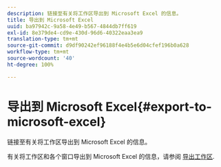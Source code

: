 ```yaml
---
description: 链接至有关将工作区导出到 Microsoft Excel 的信息。
title: 导出到 Microsoft Excel
uuid: ba97942c-9a58-4e49-b567-4844db7ff619
exl-id: 8e379de4-cd9e-430d-96d6-40322eaa3ea9
translation-type: tm+mt
source-git-commit: d9df90242ef96188f4e4b5e6d04cfef196b0a628
workflow-type: tm+mt
source-wordcount: '40'
ht-degree: 100%

---
```


# 导出到 Microsoft Excel{#export-to-microsoft-excel}

链接至有关将工作区导出到 Microsoft Excel 的信息。

有关将工作区和各个窗口导出到 Microsoft Excel 的信息，请参阅 [导出工作区](../../../../home/c-get-started/c-work-worksp/c-ex-wksp.md#concept-27e4457bd14b43f198071e38d85d6d2f).
